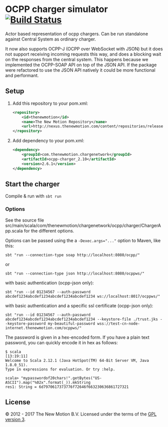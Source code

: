 # OCPP charger simulator [![Build Status](https://secure.travis-ci.org/thenewmotion/ocpp-charger.png)](http://travis-ci.org/thenewmotion/ocpp-charger)

Actor based representation of ocpp chargers.
Can be run standalone against Central System as ordinary charger.

It now also supports OCPP-J (OCPP over WebSocket with JSON) but it does not
support receiving incoming requests this way, and does a blocking wait on the
responses from the central system. This happens because we implemented the
OCPP-SOAP API on top of the JSON API. If the package were refactored to use the
JSON API natively it could be more functional and performant.


## Setup

1. Add this repository to your pom.xml:
    ```xml
    <repository>
        <id>thenewmotion</id>
        <name>The New Motion Repository</name>
        <url>http://nexus.thenewmotion.com/content/repositories/releases-public</url>
    </repository>
    ```

2. Add dependency to your pom.xml:
    ```xml
    <dependency>
        <groupId>com.thenewmotion.chargenetwork</groupId>
        <artifactId>ocpp-charger_2.10</artifactId>
        <version>2.6.1</version>
    </dependency>
    ```

## Start the charger

Compile & run with `sbt run`

### Options

See the source file src/main/scala/com/thenewmotion/chargenetwork/ocpp/charger/ChargerApp.scala for the different options.

Options can be passed using the a `-Dexec.args="..."` option to Maven, like this:

`sbt "run --connection-type soap http://localhost:8080/ocpp/"`

or

`sbt "run --connection-type json http://localhost:8080/ocppws/"` 

with basic authentication (ocpp-json only):

`sbt "run --id 01234567 --auth-password abcdef1234abcdef1234abcdef1234abcdef1234 ws://localhost:8017/ocppws/"`

with basic authentication and a specific ssl certificate (ocpp-json only):

`sbt "run --id 01234567 --auth-password abcdef1234abcdef1234abcdef1234abcdef1234 --keystore-file ./trust.jks --keystore-password my-beautiful-password wss://test-cn-node-internet.thenewmotion.com/ocppws/"`

The password is given in a hex-encoded form. If you have a plain text password, you can quickly encode it in hex as follows:

```
$ scala                                                                                                                                                                                                                         [13:19:11]
Welcome to Scala 2.12.1 (Java HotSpot(TM) 64-Bit Server VM, Java 1.8.0_51).
Type in expressions for evaluation. Or try :help.

scala> "mypasswordof20chars!".getBytes("US-ASCII").map("%02x".format(_)).mkString
res1: String = 6d7970617373776f72646f663230636861727321

```

## License

© 2012 - 2017 The New Motion B.V. Licensed under the terms of the [GPL version 3](LICENSE).
